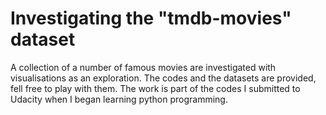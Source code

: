# Investigating the "tmdb-movies" dataset

A collection of a number of famous movies are investigated with visualisations 
as an exploration. The codes and the datasets are provided, fell free to play 
with them. The work is part of the codes I submitted to Udacity when I began 
learning python programming. 
